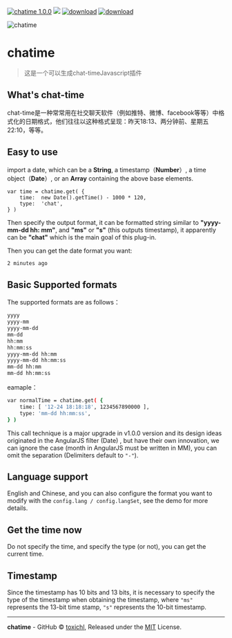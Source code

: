 

[![chatime 1.0.0](https://img.shields.io/badge/chatime-1.0.0-brightgreen.svg)](https://github.com/toxichl/chatime)  [![](https://img.shields.io/packagist/l/doctrine/orm.svg)]() [![download](https://img.shields.io/badge/downloads-6KB-brightgreen.svg)]() [![download](https://img.shields.io/badge/language-zh%20%26%20en-ff69b4.svg)]() 

![chatime][1]

# chatime

> 这是一个可以生成chat-timeJavascript插件

## What's chat-time

chat-time是一种常常用在社交聊天软件（例如推特、微博、facebook等等）中格式化的日期格式，他们往往以这种格式呈现：昨天18:13、两分钟前、星期五22:10，等等。
## Easy to use



import a date, which can be a **String**, a timestamp（**Number**）, a time object（**Date**）, or an **Array** containing the above base elements.
```
var time = chatime.get( {
    time:  new Date().getTime() - 1000 * 120,
    type:  'chat',
} )
```
Then specify the output format, it can be formatted string similar to **"yyyy-mm-dd hh: mm"**, and **"ms"** or **"s"** (this outputs timestamp), it apparently can be **"chat"** which is the main goal of this plug-in.

Then you can get the date format you want:

```bash
2 minutes ago
```

## Basic Supported formats
The supported formats are as follows：
```bash
yyyy
yyyy-mm
yyyy-mm-dd
mm-dd
hh:mm
hh:mm:ss
yyyy-mm-dd hh:mm
yyyy-mm-dd hh:mm:ss
mm-dd hh:mm
mm-dd hh:mm:ss
```
eamaple：
```bash
var normalTime = chatime.get( {
    time: [ '12-24 18:18:18', 1234567890000 ],
    type: 'mm-dd hh:mm:ss',
} )
```

This call technique is a major upgrade in v1.0.0 version and its design ideas originated in the AngularJS filter (Date) , but have their own innovation, we can ignore the case (month in AngularJS must be written in MM), you can omit the separation (Delimiters default to `"-"`).

## Language support

English and Chinese, and you can also configure the format you want to modify with the `config.lang / config.langSet`, see the demo for more details.

## Get the time now

Do not specify the time, and specify the type (or not), you can get the current time.

## Timestamp

Since the timestamp has 10 bits and 13 bits, it is necessary to specify the type of the timestamp when obtaining the timestamp, where `"ms"` represents the 13-bit time stamp, `"s"` represents the 10-bit timestamp.

---

**chatime** - GitHub © [toxichl](https://github.com/toxichl), Released under the [MIT]() License.<br>


  [1]: https://raw.githubusercontent.com/toxichl/chatime/master/img/chatime.jpg